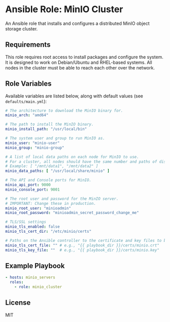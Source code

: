 # Ansible Role: MinIO Cluster

An Ansible role that installs and configures a distributed MinIO object storage cluster.

## Requirements

This role requires root access to install packages and configure the system. It is designed to work on Debian/Ubuntu and RHEL-based systems. All nodes in the cluster must be able to reach each other over the network.

## Role Variables

Available variables are listed below, along with default values (see `defaults/main.yml`):

```yaml
# The architecture to download the MinIO binary for.
minio_arch: "amd64"

# The path to install the MinIO binary.
minio_install_path: "/usr/local/bin"

# The system user and group to run MinIO as.
minio_user: "minio-user"
minio_group: "minio-group"

# A list of local data paths on each node for MinIO to use.
# For a cluster, all nodes should have the same number and paths of disks.
# Example: [ "/mnt/data1", "/mnt/data2" ]
minio_data_paths: [ "/usr/local/share/minio" ]

# The API and Console ports for MinIO.
minio_api_port: 9000
minio_console_port: 9001

# The root user and password for the MinIO server.
# IMPORTANT: Change these in production.
minio_root_user: "minioadmin"
minio_root_password: "minioadmin_secret_password_change_me"

# TLS/SSL settings
minio_tls_enabled: false
minio_tls_cert_dir: "/etc/minio/certs"

# Paths on the Ansible controller to the certificate and key files to be copied to the nodes.
minio_tls_cert_file: "" # e.g., "{{ playbook_dir }}/certs/minio.crt"
minio_tls_key_file: ""  # e.g., "{{ playbook_dir }}/certs/minio.key"
```

## Example Playbook

```yaml
- hosts: minio_servers
  roles:
    - role: minio_cluster
```

## License

MIT